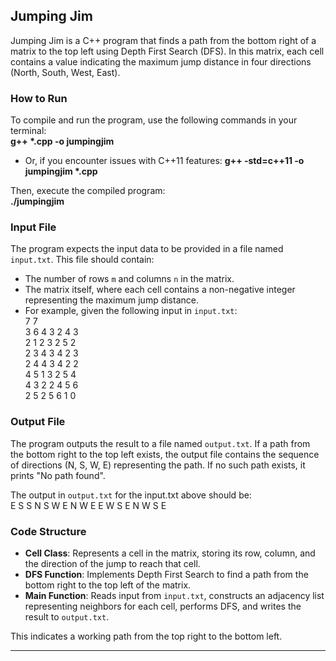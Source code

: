 Jumping Jim
-----------

Jumping Jim is a C++ program that finds a path from the bottom right of a matrix to the top left using Depth First Search (DFS). In this matrix, each cell contains a value indicating the maximum jump distance in four directions (North, South, West, East).

### How to Run

To compile and run the program, use the following commands in your terminal:<br />
**g++ \*.cpp -o jumpingjim**
- Or, if you encounter issues with C++11 features:
  **g++ -std=c++11 -o jumpingjim \*.cpp**

Then, execute the compiled program:<br />
**./jumpingjim**

### Input File

The program expects the input data to be provided in a file named `input.txt`. This file should contain:

- The number of rows `m` and columns `n` in the matrix.
- The matrix itself, where each cell contains a non-negative integer representing the maximum jump distance.
- For example, given the following input in `input.txt`:<br />
7 7<br />
3 6 4 3 2 4 3<br />
2 1 2 3 2 5 2<br />
2 3 4 3 4 2 3<br />
2 4 4 3 4 2 2<br />
4 5 1 3 2 5 4<br />
4 3 2 2 4 5 6<br />
2 5 2 5 6 1 0<br />

### Output File

The program outputs the result to a file named `output.txt`. If a path from the bottom right to the top left exists, the output file contains the sequence of directions (N, S, W, E) representing the path. If no such path exists, it prints "No path found".

The output in `output.txt` for the input.txt above should be:<br />
E S S N S W E N W E E W S E N W S E

### Code Structure

- **Cell Class**: Represents a cell in the matrix, storing its row, column, and the direction of the jump to reach that cell.
- **DFS Function**: Implements Depth First Search to find a path from the bottom right to the top left of the matrix.
- **Main Function**: Reads input from `input.txt`, constructs an adjacency list representing neighbors for each cell, performs DFS, and writes the result to `output.txt`.

This indicates a working path from the top right to the bottom left.

--- 
